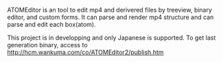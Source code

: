 ATOMEditor is an tool to edit mp4 and derivered files by treeview, binary editor, and custom forms.
It can parse and render mp4 structure and can parse and edit each box(atom).

This project is in developping and only Japanese is supported.
To get last generation binary, access to http://hcm.wankuma.com/co/ATOMEditor2/publish.htm
